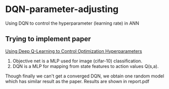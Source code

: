 # DQN-parameter-adjusting
Using DQN to control the hyperparameter (learning rate) in ANN
## Trying to implement paper
[Using Deep Q-Learning to Control Optimization Hyperparameters](https://arxiv.org/pdf/1602.04062.pdf)

1. Objective net is a MLP used for image (cifar-10) classification.
2. DQN is a MLP for mapping from state features to action values Q(s,a).

Though finally we can't get a converged DQN, we obtain one random model which has similar result as the paper.
Results are shown in report.pdf

